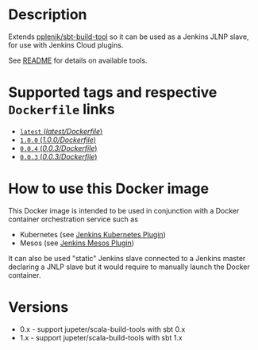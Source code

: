 # Description

Extends [pplenik/sbt-build-tool](https://hub.docker.com/r/pplenik/sbt-build-tool/) so it can be used as a Jenkins JLNP slave, for use with Jenkins Cloud plugins.

See [README](https://hub.docker.com/r/jupeter/scala-build-tools/) for details on available tools.

# Supported tags and respective `Dockerfile` links

-   [`latest` (*latest/Dockerfile*)](https://github.com/jupeter/jnlp-slave-sbt-build-tools/blob/master/Dockerfile)
-   [`1.0.0` (*1.0.0/Dockerfile*)](https://github.com/jupeter/jnlp-slave-sbt-build-tools/blob/1.0.0/Dockerfile)
-   [`0.0.4` (*0.0.3/Dockerfile*)](https://github.com/jupeter/jnlp-slave-sbt-build-tools/blob/0.0.4/Dockerfile)
-   [`0.0.3` (*0.0.3/Dockerfile*)](https://github.com/jupeter/jnlp-slave-sbt-build-tools/blob/0.0.3/Dockerfile)

# How to use this Docker image

 This Docker image is intended to be used in conjunction with a Docker container orchestration service such as
 -   Kubernetes (see [Jenkins Kubernetes Plugin](https://wiki.jenkins-ci.org/display/JENKINS/Kubernetes+Plugin))
 -   Mesos (see [Jenkins Mesos Plugin](https://wiki.jenkins-ci.org/display/JENKINS/Mesos+Plugin))

It can also be used "static" Jenkins slave connected to a Jenkins master declaring a JNLP slave but it would require to manually launch the Docker container.

# Versions

 - 0.x - support jupeter/scala-build-tools with sbt 0.x
 - 1.x - support jupeter/scala-build-tools with sbt 1.x

